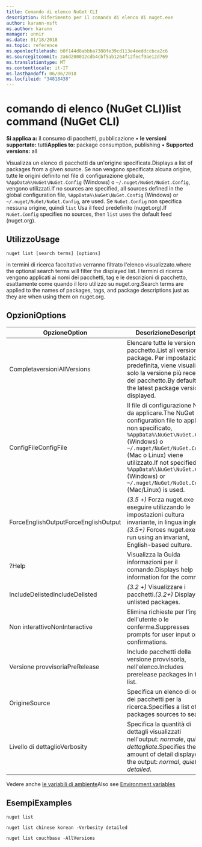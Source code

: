 ```yaml
---
title: Comando di elenco NuGet CLI
description: Riferimento per il comando di elenco di nuget.exe
author: karann-msft
ms.author: karann
manager: unnir
ms.date: 01/18/2018
ms.topic: reference
ms.openlocfilehash: b0f144d8abbba7388fe39cd113e4eeddccbca2c6
ms.sourcegitcommit: 2a6d200012cdb4cbf5ab1264f12fecf9ae12d769
ms.translationtype: MT
ms.contentlocale: it-IT
ms.lasthandoff: 06/06/2018
ms.locfileid: "34818438"
---
```

# <a name="list-command-nuget-cli"></a><span data-ttu-id="724dd-103">comando di elenco (NuGet CLI)</span><span class="sxs-lookup"><span data-stu-id="724dd-103">list command (NuGet CLI)</span></span>

<span data-ttu-id="724dd-104">**Si applica a:** il consumo di pacchetti, pubblicazione &bullet; **le versioni supportate:** tutti</span><span class="sxs-lookup"><span data-stu-id="724dd-104">**Applies to:** package consumption, publishing &bullet; **Supported versions:** all</span></span>

<span data-ttu-id="724dd-105">Visualizza un elenco di pacchetti da un'origine specificata.</span><span class="sxs-lookup"><span data-stu-id="724dd-105">Displays a list of packages from a given source.</span></span> <span data-ttu-id="724dd-106">Se non vengono specificata alcuna origine, tutte le origini definito nel file di configurazione globale, `%AppData%\NuGet\NuGet.Config` (Windows) o `~/.nuget/NuGet/NuGet.Config`, vengono utilizzati.</span><span class="sxs-lookup"><span data-stu-id="724dd-106">If no sources are specified, all sources defined in the global configuration file, `%AppData%\NuGet\NuGet.Config` (Windows) or `~/.nuget/NuGet/NuGet.Config`, are used.</span></span> <span data-ttu-id="724dd-107">Se `NuGet.Config` non specifica nessuna origine, quindi `list` Usa il feed predefinito (nuget.org).</span><span class="sxs-lookup"><span data-stu-id="724dd-107">If `NuGet.Config` specifies no sources, then `list` uses the default feed (nuget.org).</span></span>

## <a name="usage"></a><span data-ttu-id="724dd-108">Utilizzo</span><span class="sxs-lookup"><span data-stu-id="724dd-108">Usage</span></span>

```cli
nuget list [search terms] [options]
```

<span data-ttu-id="724dd-109">in termini di ricerca facoltativo verranno filtrato l'elenco visualizzato.</span><span class="sxs-lookup"><span data-stu-id="724dd-109">where the optional search terms will filter the displayed list.</span></span> <span data-ttu-id="724dd-110">I termini di ricerca vengono applicati ai nomi dei pacchetti, tag e le descrizioni di pacchetto, esattamente come quando il loro utilizzo su nuget.org.</span><span class="sxs-lookup"><span data-stu-id="724dd-110">Search terms are applied to the names of packages, tags, and package descriptions just as they are when using them on nuget.org.</span></span>

## <a name="options"></a><span data-ttu-id="724dd-111">Opzioni</span><span class="sxs-lookup"><span data-stu-id="724dd-111">Options</span></span>

| <span data-ttu-id="724dd-112">Opzione</span><span class="sxs-lookup"><span data-stu-id="724dd-112">Option</span></span> | <span data-ttu-id="724dd-113">Descrizione</span><span class="sxs-lookup"><span data-stu-id="724dd-113">Description</span></span> |
| --- | --- |
| <span data-ttu-id="724dd-114">Completaversioni</span><span class="sxs-lookup"><span data-stu-id="724dd-114">AllVersions</span></span> | <span data-ttu-id="724dd-115">Elencare tutte le versioni di un pacchetto.</span><span class="sxs-lookup"><span data-stu-id="724dd-115">List all versions of a package.</span></span> <span data-ttu-id="724dd-116">Per impostazione predefinita, viene visualizzata solo la versione più recente del pacchetto.</span><span class="sxs-lookup"><span data-stu-id="724dd-116">By default, only the latest package version is displayed.</span></span> |
| <span data-ttu-id="724dd-117">ConfigFile</span><span class="sxs-lookup"><span data-stu-id="724dd-117">ConfigFile</span></span> | <span data-ttu-id="724dd-118">Il file di configurazione NuGet da applicare.</span><span class="sxs-lookup"><span data-stu-id="724dd-118">The NuGet configuration file to apply.</span></span> <span data-ttu-id="724dd-119">Se non specificato, `%AppData%\NuGet\NuGet.Config` (Windows) o `~/.nuget/NuGet/NuGet.Config` (Mac o Linux) viene utilizzato.</span><span class="sxs-lookup"><span data-stu-id="724dd-119">If not specified, `%AppData%\NuGet\NuGet.Config` (Windows) or `~/.nuget/NuGet/NuGet.Config` (Mac/Linux) is used.</span></span>|
| <span data-ttu-id="724dd-120">ForceEnglishOutput</span><span class="sxs-lookup"><span data-stu-id="724dd-120">ForceEnglishOutput</span></span> | <span data-ttu-id="724dd-121">*(3.5 +)*  Forza nuget.exe per eseguire utilizzando le impostazioni cultura invariante, in lingua inglese.</span><span class="sxs-lookup"><span data-stu-id="724dd-121">*(3.5+)* Forces nuget.exe to run using an invariant, English-based culture.</span></span> |
| <span data-ttu-id="724dd-122">?</span><span class="sxs-lookup"><span data-stu-id="724dd-122">Help</span></span> | <span data-ttu-id="724dd-123">Visualizza la Guida informazioni per il comando.</span><span class="sxs-lookup"><span data-stu-id="724dd-123">Displays help information for the command.</span></span> |
| <span data-ttu-id="724dd-124">IncludeDelisted</span><span class="sxs-lookup"><span data-stu-id="724dd-124">IncludeDelisted</span></span> | <span data-ttu-id="724dd-125">*(3.2 +)*  Visualizzare i pacchetti.</span><span class="sxs-lookup"><span data-stu-id="724dd-125">*(3.2+)* Display unlisted packages.</span></span> |
| <span data-ttu-id="724dd-126">Non interattivo</span><span class="sxs-lookup"><span data-stu-id="724dd-126">NonInteractive</span></span> | <span data-ttu-id="724dd-127">Elimina richieste per l'input dell'utente o le conferme.</span><span class="sxs-lookup"><span data-stu-id="724dd-127">Suppresses prompts for user input or confirmations.</span></span> |
| <span data-ttu-id="724dd-128">Versione provvisoria</span><span class="sxs-lookup"><span data-stu-id="724dd-128">PreRelease</span></span> | <span data-ttu-id="724dd-129">Include pacchetti della versione provvisoria, nell'elenco.</span><span class="sxs-lookup"><span data-stu-id="724dd-129">Includes prerelease packages in the list.</span></span> |
| <span data-ttu-id="724dd-130">Origine</span><span class="sxs-lookup"><span data-stu-id="724dd-130">Source</span></span> | <span data-ttu-id="724dd-131">Specifica un elenco di origini dei pacchetti per la ricerca.</span><span class="sxs-lookup"><span data-stu-id="724dd-131">Specifies a list of packages sources to search.</span></span> |
| <span data-ttu-id="724dd-132">Livello di dettaglio</span><span class="sxs-lookup"><span data-stu-id="724dd-132">Verbosity</span></span> | <span data-ttu-id="724dd-133">Specifica la quantità di dettagli visualizzati nell'output: *normale*, *quiet*, *dettagliate*.</span><span class="sxs-lookup"><span data-stu-id="724dd-133">Specifies the amount of detail displayed in the output: *normal*, *quiet*, *detailed*.</span></span> |

<span data-ttu-id="724dd-134">Vedere anche [le variabili di ambiente](cli-ref-environment-variables.md)</span><span class="sxs-lookup"><span data-stu-id="724dd-134">Also see [Environment variables](cli-ref-environment-variables.md)</span></span>

## <a name="examples"></a><span data-ttu-id="724dd-135">Esempi</span><span class="sxs-lookup"><span data-stu-id="724dd-135">Examples</span></span>

```cli
nuget list

nuget list chinese korean -Verbosity detailed

nuget list couchbase -AllVersions
```
